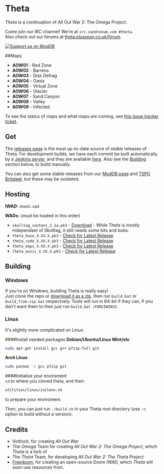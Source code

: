 Theta
=============
*Theta* is a continuation of All Out War 2: The Omega Project.

Come join our IRC channel! We're at `irc.zandronum.com #theta`.  
Also check out our forums at [theta.plussean.co.uk/forum](http://theta.plussean.co.uk/forum).

[![Support us on ModDB](http://button.moddb.com/popularity/medium/mods/28018.png)](http://www.moddb.com/mods/theta)

##Maps
 * __AOW01__ - Red Zone
 * __AOW02__ - Barrens
 * __AOW03__ - Disk Defrag
 * __AOW04__ - Oasis
 * __AOW05__ - Virtual Zone
 * __AOW06__ - Glacier
 * __AOW07__ - Sand Canyon
 * __AOW08__ - Valley
 * __AOW09__ - Infected

 To see the status of maps and what maps are coming, see [this issue tracker ticket](https://github.com/PlusGit/theta/issues/42).

## Get
The [releases page](https://github.com/PlusGit/theta/releases) is the most up-to-date source of *stable* releases of Theta. For development builds, we have each commit be built automatically by a [Jenkins server](http://jenkins.plussean.co.uk/), and they are available [here](http://theta.plussean.co.uk/builds).  Also see the [Building](https://github.com/PlusGit/theta#building) section below, to build manually.

You can also get some stable releases from our [ModDB page](http://www.moddb.com/mods/theta/downloads) and [TSPG Britsteel](http://britsteel.allfearthesentinel.net/wads), but these may be outdated.

## Hosting
__IWAD:__ `doom2.wad`

__WADs:__ (must be loaded in this order)
 - `skulltag_content_2.1a.pk3` - [Download](http://grandvoid.sickedwick.net/wads/skulltag_content2.1a.pk3) - While Theta is mostly independant of Skulltag, it still needs some bits and bobs.
 - `theta_base_X.XX.X.pk3` - [Check for Latest Release](https://github.com/PlusGit/theta/releases)
 - `theta_code_X.XX.X.pk3` - [Check for Latest Release](https://github.com/PlusGit/theta/releases)
 - `theta_maps_X.XX.X.pk3` - [Check for Latest Release](https://github.com/PlusGit/theta/releases)
 - `theta_music_X.XX.X.pk3` - [Check for Latest Release](https://github.com/PlusGit/theta/releases)

## Building
### Windows
If you're on Windows, building Theta is really easy!  
Just clone the repo or [download it as a zip](https://github.com/PlusGit/theta/archive/master.zip), then run `build.bat` or `build_from-zip.bat` respectvely.
Tools will run in 64-bit if they can, if you don't want them to then just run `build.bat /FORCEWIN32`.
### Linux
It's slightly more complicated on Linux:

####Install needed packages
__Debian/Ubuntu/Linux Mint/etc__
```bash
sudo apt-get install gcc g++ p7zip-full git
```
__Arch Linux__
```bash
sudo pacman -S gcc p7zip git
```
####Initialise your enviroment  
`cd` to where you cloned theta, and then:
```bash
utilities/linux/initenv.sh
```
to prepare your enviroment.

Then, you can just run `./build.sh` in your Theta root directory (use `-n` option to build without a version).

## Credits
 - Voltlock, for creating *All Out War*
 - The *Omega* Team for creating *All Out War 2: The Omega Project*, which *Theta* is a fork of
 - The *Theta* Team, for developing *All Out War 2: The Theta Project*
 - [Freedoom](https://freedoom.github.io/), for creating an open-source Doom IWAD, which *Theta* will soon use resources from.
